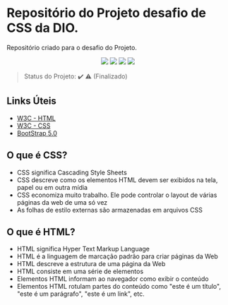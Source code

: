 # Repositório do Projeto desafio de CSS da DIO.
Repositório criado para o desafio do Projeto.

<p align="center">
 <img src="https://img.shields.io/static/v1?label=html5&message=Markup%20Language&color=orange&style=for-the-badge&logo=HTML5"/>
 <img src="https://img.shields.io/static/v1?label=css3&message=Style%20Sheet&color=blue&style=for-the-badge&logo=CSS3"/>
 <img src="http://img.shields.io/static/v1?label=License&message=MIT&color=green&style=for-the-badge"/>
 <img src="http://img.shields.io/static/v1?label=STATUS&message=FINALIZADO&color=RED&style=for-the-badge"/>
 
> Status do Projeto: :heavy_check_mark: :warning: (Finalizado)
  
## Links Úteis
- [W3C - HTML](https://www.w3schools.com/html/default.asp)
- [W3C - CSS](https://www.w3schools.com/css/default.asp)
- [BootStrap 5.0](https://getbootstrap.com/docs/5.0/getting-started/introduction/)


## O que é CSS?
- CSS significa Cascading Style Sheets
- CSS descreve como os elementos HTML devem ser exibidos na tela, papel ou em outra mídia
- CSS economiza muito trabalho. Ele pode controlar o layout de várias páginas da web de uma só vez
- As folhas de estilo externas são armazenadas em arquivos CSS


## O que é HTML?
- HTML significa Hyper Text Markup Language
- HTML é a linguagem de marcação padrão para criar páginas da Web
- HTML descreve a estrutura de uma página da Web
- HTML consiste em uma série de elementos
- Elementos HTML informam ao navegador como exibir o conteúdo
- Elementos HTML rotulam partes do conteúdo como "este é um título", "este é um parágrafo", "este é um link", etc.

